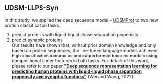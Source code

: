 ## UDSM-LLPS-Syn
In this study, we applied the deep sequence model – [UDSMProt](https://github.com/nstrodt/UDSMProt) to two new protein classification tasks.
1.  predict proteins with liquid-liquid phase separation propensity
2. predict synaptic proteins<br />
Our results have shown that, without prior domain knowledge and only based on protein sequences, the fine-tuned language models achieved high classification accuracies and outperformed baseline models using compositional k-mer features in both tasks. For details of this work, please refer to our paper [**"Deep sequence representation learning for predicting human proteins with liquid-liquid phase separation propensity and synaptic functions"**](https://dl.acm.org/doi/10.1145/3535508.3545550) (Wei and Wang, 2022)
<p align="center"
   <img width="400" src="https://github.com/BioDataLearning/UDSM-LLPS-Syn/blob/main/figure1.png">
</p>
